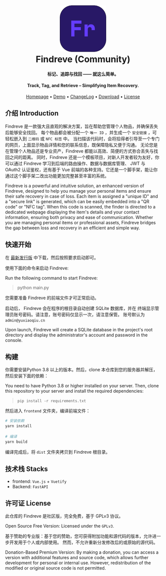 <h1 align="center">
  <br>
  <a href="https://find.yxqi.cn" alt="logo" ><img src="./docs/Findreve.png" width="150"/></a>
  <br>
  Findreve (Community)
  <br>
</h1>
<h4 align="center">标记、追踪与找回 —— 就这么简单。</h4>
<h4 align="center">Track, Tag, and Retrieve – Simplifying Item Recovery.</h4>

<p align="center">
  <a href="https://www.yxqi.cn">Homepage</a> •
  <a href="https://find.yxqi.cn">Demo</a> •
  <a href="./CHANGELOG.md">ChangeLog</a> •
  <a href="https://github.com/Findreve/Findreve/releases">Download</a> •
  <a href="#License">License</a>
</p>

## 介绍 Introduction
Findreve 是一款强大且直观的解决方案，旨在帮助您管理个人物品，并确保丢失后能够安全找回。
每个物品都会被分配一个 `唯一 ID` ，并生成一个 `安全链接` ，可轻松嵌入到 `二维码` 或 `NFC 标签` 中。
当扫描该代码时，会将拾得者引导至一个专门的网页，上面显示物品详情和您的联系信息，既保障隐私又便于沟通。
无论您是在管理个人物品还是专业资产，Findreve 都能以高效、简便的方式弥合丢失与找回之间的距离。
同时，Findreve 还是一个模板项目，对新人开发者较为友好，你可以通过 Findreve 学习到后端的路由操作、数据与数据库管理、
JWT 与 OAuth2 认证鉴权，还有基于 Vue 前端的各种支持。它还是一个脚手架，能让你通过这个脚手架二改出功能更加完整甚至丰富的系统。

Findreve is a powerful and intuitive solution, an enhanced version of Findreve, designed
to help you manage your personal items and ensure their safe recovery in case of loss. Each
item is assigned a "unique ID" and a "secure link" is generated, which can be easily embedded
into a "QR code" or "NFC tag". When this code is scanned, the finder is directed to a
dedicated webpage displaying the item's details and your contact information, ensuring both
privacy and ease of communication. Whether you are managing personal items or professional
assets, Findreve bridges the gap between loss and recovery in an efficient and simple way.

## 快速开始
在 [最新发行版](https://github.com/Findreve/Findreve/releases/latest) 中下载，然后按照要求启动即可。

使用下面的命令来启动 Findreve:

Run the following command to start Findreve:

> python main.py

您需要准备 Findreve 的前端文件才可正常启动。

<!--

```bash
# Windows
findreve.exe

# Linux
# 解压
tar -zxvf findreve_VERSION_OS_ARCH.tar.gz
# 赋予执行权限
chmod +x ./findreve
# 启动 Findreve
./findreve
```
-->

启动后， Findreve 会在程序的根目录自动创建 SQLite 数据库，并在
终端显示管理员账号密码。请注意，账号密码仅显示一次，请注意保管。
账号默认为 `admin@yuxiaoqiu.cn`

Upon launch, Findreve will create a SQLite database in the project's root directory and
display the administrator's account and password in the console.

## 构建
你需要安装Python 3.8 以上的版本。然后，clone 本仓库到您的服务器并解压，然后安装下面的依赖：

You need to have Python 3.8 or higher installed on your server. Then, clone this repository
to your server and install the required dependencies:

> `pip install -r requirements.txt`

然后进入 `frontend` 文件夹，编译前端文件：

```bash
# 安装依赖
yarn install

# 编译
yarn build
```

编译完成后，将 `dist` 文件夹拷贝到 Findreve 根目录。

## 技术栈 Stacks

- frontend: `Vue.js` + `Vuetify`
- Backend: `FastAPI`

## 许可证 License
此仓库的 Findreve 是社区版，完全免费，基于 GPLv3 协议。

Open Source Free Version: Licensed under the `GPLv3`.

基于赞助的专业版：基于您的赞助，您可获得附加功能和源代码的版本，允许进一步开发用于个人或内部使用。
然而，不允许重新分发修改后的或原始的源代码。

Donation-Based Premium Version: By making a donation, you can access a version with additional features
and source code, which allows further development for personal or internal use. However, redistribution
of the modified or original source code is not permitted.